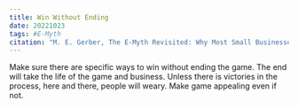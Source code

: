 ```yaml
---
title: Win Without Ending
date: 20221023
tags: #E-Myth
citation: "M. E. Gerber, The E-Myth Revisited: Why Most Small Businesses Don’t Work and What to Do About It. Harper Collins, 2009."
---
```

Make sure there are specific ways to win without ending the game. The end will take the life of the game and business. Unless there is victories in the process, here and there, people will weary. Make game appealing even if not.